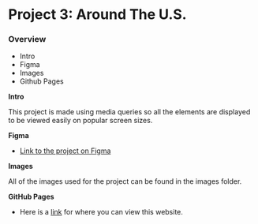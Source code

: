 # Project 3: Around The U.S.

### Overview

- Intro
- Figma
- Images
- Github Pages

**Intro**

This project is made using media queries so all the elements are displayed to be viewed easily on popular screen sizes.

**Figma**

- [Link to the project on Figma](https://www.figma.com/file/ii4xxsJ0ghevUOcssTlHZv/Sprint-3%3A-Around-the-US?node-id=0%3A1)

**Images**

All of the images used for the project can be found in the images folder.

**GitHub Pages**

- Here is a [link](https://calebkasel.github.io/se_project_aroundtheus/) for where you can view this website.
